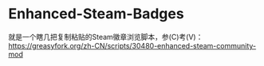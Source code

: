 # Enhanced-Steam-Badges
就是一个瞎几把复制粘贴的Steam徽章浏览脚本，参(C)考(V)：https://greasyfork.org/zh-CN/scripts/30480-enhanced-steam-community-mod

